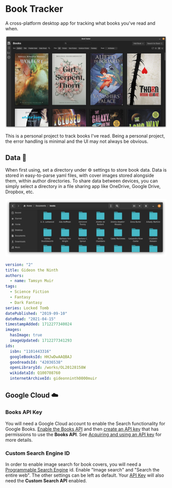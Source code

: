 # Book Tracker

A cross-platform desktop app for tracking what books you've read and when.

![](docs/screenshot-01-linux.png)

This is a personal project to track books I've read. Being a personal project, the error handling
is minimal and the UI may not always be obvious.

## Data :open_file_folder:

When first using, set a directory under :gear: settings to store book data. Data is stored in
easy-to-parse yaml files, with cover images stored alongside them, within author directories. To
share data between devices, you can simply select a directory in a file sharing app like OneDrive,
Google Drive, Dropbox, etc.

![](docs/screenshot-data-01-linux.png)

```yaml
version: "2"
title: Gideon the Ninth
authors:
  - name: Tamsyn Muir
tags:
  - Science Fiction
  - Fantasy
  - Dark Fantasy
series: Locked Tomb
datePublished: "2019-09-10"
dateRead: "2021-04-15"
timestampAdded: 1712277340024
images:
  hasImage: true
  imageUpdated: 1712277341293
ids:
  isbn: "1101443316"
  googleBooksId: HHJwDwAAQBAJ
  goodreadsId: "42036538"
  openLibraryId: /works/OL20128158W
  wikidataId: Q100708760
  internetArchiveId: gideonninth0000muir
```

## Google Cloud :cloud:

### Books API Key

You will need a Google Cloud account to enable the Search functionality for Google Books.
[Enable the Books API](https://console.cloud.google.com/apis/api/books.googleapis.com) and
then [create an API key](https://console.cloud.google.com/apis/credentials) that has permissions to
use the **Books API**.
See [Acquiring and using an API key](https://developers.google.com/books/docs/v1/using#APIKey) for
more details.

### Custom Search Engine ID

In order to enable image search for book covers, you will need a
[Programmable Search Engine](https://programmablesearchengine.google.com/) id. Enable
"Image search" and "Search the entire web". The other settings can be left as default.
Your [API Key](https://console.cloud.google.com/apis/credentials) will also need the
**Custom Search API** enabled.
